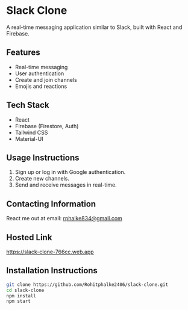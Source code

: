 # Slack Clone

A real-time messaging application similar to Slack, built with React and Firebase.

## Features

- Real-time messaging
- User authentication
- Create and join channels
- Emojis and reactions

## Tech Stack

- React
- Firebase (Firestore, Auth)
- Tailwind CSS
- Material-UI

## Usage Instructions
1. Sign up or log in with Google authentication.
2. Create new channels.
3. Send and receive messages in real-time.

## Contacting Information

React me out at email: rphalke834@gmail.com

## Hosted Link

https://slack-clone-766cc.web.app

## Installation Instructions

```sh
git clone https://github.com/Rohitphalke2406/slack-clone.git
cd slack-clone
npm install
npm start


